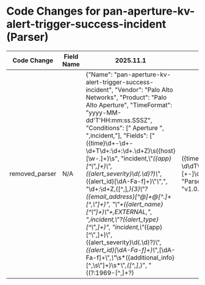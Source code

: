# Code Changes for pan-aperture-kv-alert-trigger-success-incident (Parser)

| Code Change | Field Name | 2025.11.1 | 2025.12.1 |
|-------------|------------|-----------|------------|
| removed_parser | N/A | {"Name": "pan-aperture-kv-alert-trigger-success-incident", "Vendor": "Palo Alto Networks", "Product": "Palo Alto Aperture", "TimeFormat": "yyyy-MM-dd'T'HH:mm:ss.SSSZ", "Conditions": [" Aperture ", ",incident,"], "Fields": ["({time}\d+-\d+-\d+T\d+:\d+:\d+\.\d+Z)\s({host}[\w\-.]+)\s", "incident,\\"*({app}[^\\",]+)\\",({alert_severity}\d(\.\d)?)\\"*,({alert_id}[\dA-Fa-f]+)\\"*\\"*,", "\d+:\d+Z,([^,]*,){3}\\"?({email_address}[^@]+@[^\.]+[^,\\"]+)", "\\"+({alert_name}[^\\"]+)\\"+,EXTERNAL,", ",incident,\\"?({alert_type}[^\\",]+)", "incident,\\"*({app}[^\\",]+)\\",({alert_severity}\d(\.\d)?)\\"*,({alert_id}[\dA-Fa-f]+)\\"*,[\dA-Fa-f]+\\"*,\\"*\s*({additional_info}[^,\s\\"]+)\s*\\"*,([^,]*,)", "((?:1969-[^,]+?)|({time}\d\d\d\d-\d\d-\d\dT\d\d:\d\d:\d\d\.\d+[\+-]\d+:\d+))"], "ParserVersion": "v1.0.0"} | N/A |